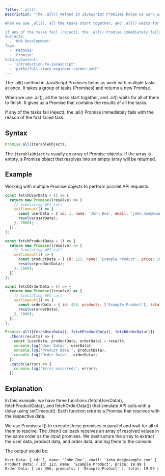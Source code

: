 ```yaml
---
Title: '.all()'
Description: "The .all() method in JavaScript Promises helps us work with multiple tasks at once. It takes a group of tasks (Promises) and returns a new Promise.

When we use .all(), all the tasks start together, and .all() waits for all of them to finish. It gives us a Promise that contains the results of all the tasks.

If any of the tasks fail (reject), the .all() Promise immediately fails with the reason of the first failed task.
Subjects:
  - 'Web Development'
Tags:
  - 'Methods'
  - 'Promise'
CatalogContent:
  - 'introduction-to-javascript'
  - 'paths/full-stack-engineer-career-path'
---
```


The .all() method in JavaScript Promises helps us work with multiple tasks at once. It takes a group of tasks (Promises) and returns a new Promise.

When we use .all(), all the tasks start together, and .all() waits for all of them to finish. It gives us a Promise that contains the results of all the tasks.

If any of the tasks fail (reject), the .all() Promise immediately fails with the reason of the first failed task.

## Syntax

```js
Promise.all(iterableObject);
```

The `iterableObject` is usually an array of Promise objects. If the array is empty, a Promise object that resolves into an empty array will be returned.

## Example

Working with multiple Promise objects to perform parallel API requests:

```js
const fetchUserData = () => {
  return new Promise((resolve) => {
    // Simulating API call
    setTimeout(() => {
      const userData = { id: 1, name: 'John Doe', email: 'john.doe@example.com' };
      resolve(userData);
    }, 2000);
  });
};

const fetchProductData = () => {
  return new Promise((resolve) => {
    // Simulating API call
    setTimeout(() => {
      const productData = { id: 123, name: 'Example Product', price: 19.99 };
      resolve(productData);
    }, 1500);
  });
};

const fetchOrderData = () => {
  return new Promise((resolve) => {
    // Simulating API call
    setTimeout(() => {
      const orderData = { id: 456, products: ['Example Product'], total: 19.99 };
      resolve(orderData);
    }, 1000);
  });
};

Promise.all([fetchUserData(), fetchProductData(), fetchOrderData()])
  .then((results) => {
    const [userData, productData, orderData] = results;
    console.log('User Data:', userData);
    console.log('Product Data:', productData);
    console.log('Order Data:', orderData);
  })
  .catch((error) => {
    console.log('Error occurred:', error);
  });

```
## Explanation

In this example, we have three functions (fetchUserData(), fetchProductData(), and fetchOrderData()) that simulate API calls with a delay using setTimeout(). Each function returns a Promise that resolves with the respective data.

We use Promise.all() to execute these promises in parallel and wait for all of them to resolve. The .then() callback receives an array of resolved values in the same order as the input promises. We destructure the array to extract the user data, product data, and order data, and log them to the console.

The output would be:

```plaintext
User Data: { id: 1, name: 'John Doe', email: 'john.doe@example.com' }
Product Data: { id: 123, name: 'Example Product', price: 19.99 }
Order Data: { id: 456, products: [ 'Example Product' ], total: 19.99 }
```

